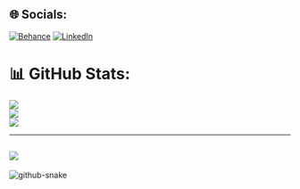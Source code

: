 
## 🌐 Socials:
[![Behance](https://img.shields.io/badge/Behance-1769ff?logo=behance&logoColor=white)](https://behance.net/monizarguessoum) [![LinkedIn](https://img.shields.io/badge/LinkedIn-%230077B5.svg?logo=linkedin&logoColor=white)](https://linkedin.com/in/nizar-guessoum) 

# 📊 GitHub Stats:
![](https://github-readme-stats.vercel.app/api?username=M0nizar&theme=dark&hide_border=false&include_all_commits=true&count_private=true)<br/>
![](https://nirzak-streak-stats.vercel.app/?user=M0nizar&theme=dark&hide_border=false)<br/>
![](https://github-readme-stats.vercel.app/api/top-langs/?username=M0nizar&theme=dark&hide_border=false&include_all_commits=true&count_private=true&layout=compact)

---
[![](https://visitcount.itsvg.in/api?id=M0nizar&icon=0&color=0)](https://visitcount.itsvg.in)
---
<picture>
  <source media="(prefers-color-scheme: dark)" srcset="https://raw.githubusercontent.com/tobiasmeyhoefer/tobiasmeyhoefer/output/github-snake-dark.svg" />
  <source media="(prefers-color-scheme: light)" srcset="https://raw.githubusercontent.com/tobiasmeyhoefer/tobiasmeyhoefer/output/github-snake.svg" />
  <img alt="github-snake" src="https://raw.githubusercontent.com/tobiasmeyhoefer/tobiasmeyhoefer/output/github-snake.svg" />
</picture>
<!-- Proudly created with GPRM ( https://gprm.itsvg.in ) -->
